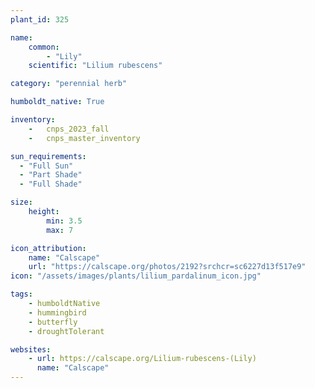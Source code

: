 ```yaml
---
plant_id: 325 

name: 
    common: 
        - "Lily"  
    scientific: "Lilium rubescens"  

category: "perennial herb"

humboldt_native: True

inventory: 
    -   cnps_2023_fall
    -   cnps_master_inventory

sun_requirements:
  - "Full Sun"
  - "Part Shade"
  - "Full Shade"

size:
    height: 
        min: 3.5 
        max: 7

icon_attribution: 
    name: "Calscape"
    url: "https://calscape.org/photos/2192?srchcr=sc6227d13f517e9"
icon: "/assets/images/plants/lilium_pardalinum_icon.jpg"

tags: 
    - humboldtNative
    - hummingbird
    - butterfly
    - droughtTolerant

websites:
    - url: https://calscape.org/Lilium-rubescens-(Lily)
      name: "Calscape"
---
```

